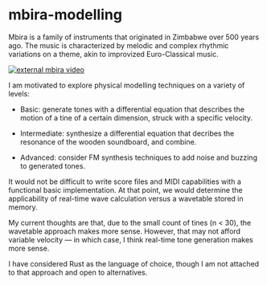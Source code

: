 # mbira-modelling

Mbira is a family of instruments that originated in Zimbabwe over 500 years ago.
The music is characterized by melodic and complex rhythmic variations on a theme, akin to improvized Euro-Classical music.

[![external mbira video](https://img.youtube.com/vi/tKbfUEhjuH4/0.jpg)](https://www.youtube.com/watch?v=tKbfUEhjuH4)

I am motivated to explore physical modelling techniques on a variety of levels:

- Basic: generate tones with a differential equation that describes the motion of a tine of a certain dimension, struck with a specific velocity.

- Intermediate: synthesize a differential equation that decribes the resonance of the wooden soundboard, and combine.

- Advanced: consider FM synthesis techniques to add noise and buzzing to generated tones.


It would not be difficult to write score files and MIDI capabilities with a functional basic implementation.
At that point, we would determine the applicability of real-time wave calculation versus a wavetable stored in memory.

My current thoughts are that, due to the small count of tines (n < 30), the wavetable approach makes more sense.
However, that may not afford variable velocity — in which case, I think real-time tone generation makes more sense.

I have considered Rust as the language of choice, though I am not attached to that approach and open to alternatives.
